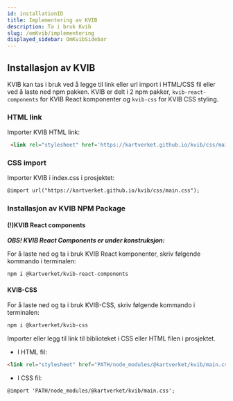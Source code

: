 ```yaml
---
id: installationID
title: Implementering av KVIB
description: Ta i bruk Kvib
slug: /omKvib/implementering
displayed_sidebar: OmKvibSidebar
---
```


## Installasjon av KVIB

KVIB kan tas i bruk ved å legge til link eller url import i HTML/CSS fil eller ved å laste ned npm pakken.
KVIB er delt i 2 npm pakker, <code>kvib-react-components</code> for KVIB React komponenter og <code>kvib-css</code> for KVIB CSS styling.

### HTML link

Importer KVIB HTML link:

```markdown
 <link rel="stylesheet" href='https://kartverket.github.io/kvib/css/main.css'>
```

### CSS import

Importer KVIB i index.css i prosjektet:

```markdown
@import url("https://kartverket.github.io/kvib/css/main.css");
```

### Installasjon av KVIB NPM Package

#### (!)KVIB React components

**_OBS! KVIB React Components er under konstruksjon:_**

For å laste ned og ta i bruk KVIB React komponenter, skriv følgende kommando i terminalen:

```markdown
npm i @kartverket/kvib-react-components
```

#### KVIB-CSS

For å laste ned og ta i bruk KVIB-CSS, skriv følgende kommando i terminalen:

```markdown
npm i @kartverket/kvib-css
```

Importer eller legg til link til biblioteket i CSS eller HTML filen i prosjektet.

- I HTML fil:

```markdown
<link rel="stylesheet" href="PATH/node_modules/@kartverket/kvib/main.css">
```

- I CSS fil:

```markdown
@import 'PATH/node_modules/@kartverket/kvib/main.css';
```
